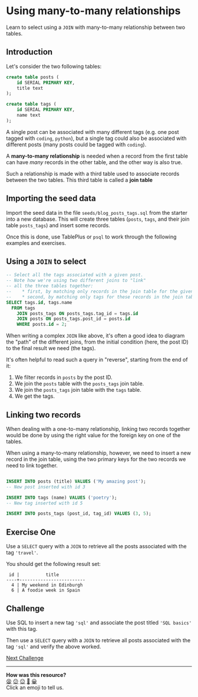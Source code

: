 # Using many-to-many relationships

Learn to select using a `JOIN` with many-to-many relationship between two
tables.

## Introduction

Let's consider the two following tables:

```sql
create table posts (
	id SERIAL PRIMARY KEY,
	title text
);

create table tags (
	id SERIAL PRIMARY KEY,
	name text 
);
```

A single post can be associated with many different tags (e.g. one post tagged
with `coding`, `python`), but a single tag could also be associated with
different posts (many posts could be tagged with `coding`).

A **many-to-many relationship** is needed when a record from the first table can
have _many_ records in the other table, and the other way is also true.

Such a relationship is made with a third table used to associate records between
the two tables. This third table is called a **join table**

## Importing the seed data

Import the seed data in the file `seeds/blog_posts_tags.sql` from the starter
into a new database. This will create three tables (`posts`, `tags`, and their
join table `posts_tags`) and insert some records.

Once this is done, use TablePlus or `psql` to work through the following
examples and exercises.

## Using a `JOIN` to select

```sql
-- Select all the tags associated with a given post.
-- Note how we're using two different joins to "link"
-- all the three tables together:
--    * first, by matching only records in the join table for the given post
--    * second, by matching only tags for these records in the join table
SELECT tags.id, tags.name
  FROM tags 
    JOIN posts_tags ON posts_tags.tag_id = tags.id
    JOIN posts ON posts_tags.post_id = posts.id
    WHERE posts.id = 2;
```

When writing a complex `JOIN` like above, it's often a good idea to diagram the
"path" of the different joins, from the initial condition (here, the post ID) to
the final result we need (the tags).

It's often helpful to read such a query in "reverse", starting from the end of
it:
  1. We filter records in `posts` by the post ID.
  2. We join the `posts` table with the `posts_tags` join table. 
  3. We join the `posts_tags` join table with the `tags` table.
  4. We get the tags.

## Linking two records

When dealing with a one-to-many relationship, linking two records together would
be done by using the right value for the foreign key on one of the tables.

When using a many-to-many relationship, however, we need to insert a new record
in the join table, using the two primary keys for the two records we need to
link together.

```sql

INSERT INTO posts (title) VALUES ('My amazing post');
-- New post inserted with id 3

INSERT INTO tags (name) VALUES ('poetry');
-- New tag inserted with id 5

INSERT INTO posts_tags (post_id, tag_id) VALUES (3, 5);
```

<!-- OMITTED -->

## Exercise One

Use a `SELECT` query with a `JOIN` to retrieve all the posts associated with the
tag `'travel'`.

You should get the following result set:

```
 id |          title          
----+-------------------------
  4 | My weekend in Edinburgh
  6 | A foodie week in Spain
```

<!-- OMITTED -->

## Challenge

Use SQL to insert a new tag `'sql'` and associate the post titled `'SQL basics'`
with this tag.

Then use a `SELECT` query with a `JOIN` to retrieve all posts associated with
the tag `'sql'` and verify the above worked.


[Next Challenge](04_designing_many_to_many_relationships.md)

<!-- BEGIN GENERATED SECTION DO NOT EDIT -->

---

**How was this resource?**  
[😫](https://airtable.com/shrUJ3t7KLMqVRFKR?prefill_Repository=makersacademy%2Fdatabases-in-python&prefill_File=joins%2F03_using_joins_with_many_to_many.md&prefill_Sentiment=😫) [😕](https://airtable.com/shrUJ3t7KLMqVRFKR?prefill_Repository=makersacademy%2Fdatabases-in-python&prefill_File=joins%2F03_using_joins_with_many_to_many.md&prefill_Sentiment=😕) [😐](https://airtable.com/shrUJ3t7KLMqVRFKR?prefill_Repository=makersacademy%2Fdatabases-in-python&prefill_File=joins%2F03_using_joins_with_many_to_many.md&prefill_Sentiment=😐) [🙂](https://airtable.com/shrUJ3t7KLMqVRFKR?prefill_Repository=makersacademy%2Fdatabases-in-python&prefill_File=joins%2F03_using_joins_with_many_to_many.md&prefill_Sentiment=🙂) [😀](https://airtable.com/shrUJ3t7KLMqVRFKR?prefill_Repository=makersacademy%2Fdatabases-in-python&prefill_File=joins%2F03_using_joins_with_many_to_many.md&prefill_Sentiment=😀)  
Click an emoji to tell us.

<!-- END GENERATED SECTION DO NOT EDIT -->
